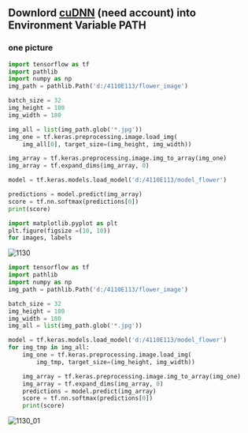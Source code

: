## Downlord [cuDNN](https://developer.nvidia.com/rdp/cudnn-archive) (need account) into Environment Variable PATH

### one picture
```py
import tensorflow as tf
import pathlib
import numpy as np
img_path = pathlib.Path('d:/4110E113/flower_image')

batch_size = 32
img_height = 180
img_width = 180

img_all = list(img_path.glob('*.jpg'))
img_one = tf.keras.preprocessing.image.load_img(
    img_all[0], target_size=(img_height, img_width))

img_array = tf.keras.preprocessing.image.img_to_array(img_one)
img_array = tf.expand_dims(img_array, 0)

model = tf.keras.models.load_model('d:/4110E113/model_flower')

predictions = model.predict(img_array)
score = tf.nn.softmax(predictions[0])
print(score)

import matplotlib.pyplot as plt
plt.figure(figsize =(10, 10))
for images, labels
```
![1130](https://github.com/4110E113/112-1/assets/113968351/dbdc68e7-832e-42ac-8b7f-df52cf2e31f9)

```py
import tensorflow as tf
import pathlib
import numpy as np
img_path = pathlib.Path('d:/4110E113/flower_image')

batch_size = 32
img_height = 180
img_width = 180
img_all = list(img_path.glob('*.jpg'))

model = tf.keras.models.load_model('d:/4110E113/model_flower')
for img_tmp in img_all:
    img_one = tf.keras.preprocessing.image.load_img(
        img_tmp, target_size=(img_height, img_width))

    img_array = tf.keras.preprocessing.image.img_to_array(img_one)
    img_array = tf.expand_dims(img_array, 0)
    predictions = model.predict(img_array)
    score = tf.nn.softmax(predictions[0])
    print(score)
```
![1130_01](https://github.com/4110E113/112-1/assets/113968351/ee19ee43-577b-490e-9fd5-b7ae4ce90477)
